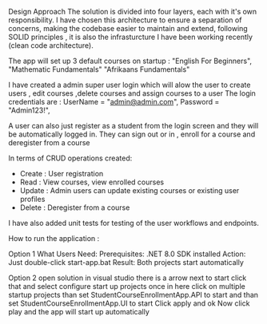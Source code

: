 Design Approach
The solution is divided into four layers, each with it's own responsibility.
I have chosen this architecture to ensure a separation of concerns, making the codebase easier to maintain and extend,
following SOLID principles , it is also the infrasturcture I have been working recently (clean code architecture).

The app will set up 3 default courses on startup  :
"English For Beginners", 
"Mathematic Fundamentals"
"Afrikaans Fundamentals"

I have created a admin super user login which will alow the user to create users , edit courses ,delete courses and assign courses to a user
The login credentials are : 
            UserName = "admin@admin.com",
            Password = "Admin123!",

A user can also just register as a student from the login screen and they will be automatically logged in.
They can sign out or in , enroll for a course and deregister from a course

In terms of CRUD operations created:
- Create : User registration
- Read : View courses, view enrolled courses
- Update : Admin users can update existing courses or existing user profiles
- Delete : Deregister from a course

I have also added unit tests for testing of the user workflows and endpoints.

How to run the application :

Option 1
What Users Need:
Prerequisites: .NET 8.0 SDK installed
Action: Just double-click start-app.bat
Result: Both projects start automatically

Option 2 
open solution in visual studio
there is a arrow next to start click that and select configure start up projects
once in here click on multiple startup projects
than set StudentCourseEnrollmentApp.API to start
and than set StudentCourseEnrollmentApp.UI to start
Click apply and ok
Now click play and the app will start up automatically